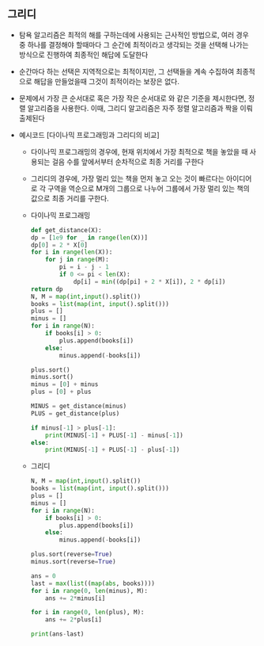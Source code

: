 ## 그리디

- 탐욕 알고리즘은 최적의 해를 구하는데에 사용되는 근사적인 방법으로, 여러 경우 중 하나를 결정해야 할때마다 그 순간에 최적이라고 생각되는 것을 선택해 나가는 방식으로 진행하여 최종적인 해답에 도달한다

- 순간마다 하는 선택은 지역적으로는 최적이지만, 그 선택들을 계속 수집하여 최종적으로 해답을 만들었을때 그것이 최적이라는 보장은 없다.

- 문제에서 가장 큰 순서대로 혹은 가장 작은 순서대로 와 같은 기준을 제시한다면, 정렬 알고리즘을 사용한다. 이때, 그리디 알고리즘은 자주 정렬 알고리즘과 짝을 이뤄 출제된다


- 예시코드 [다이나믹 프로그래밍과 그리디의 비교]
    - 다이나믹 프로그래밍의 경우에, 현재 위치에서 가장 최적으로 책을 놓았을 때 사용되는 걸음 수를 앞에서부터 순차적으로 최종 거리를 구한다
    - 그리디의 경우에, 가장 멀리 있는 책을 먼저 놓고 오는 것이 빠르다는 아이디어로 각 구역을 역순으로 M개의 그룹으로 나누어 그룹에서 가장 멀리 있는 책의 값으로 최종 거리를 구한다.
    - 다이나믹 프로그래밍
        ```py
        def get_distance(X):
        dp = [1e9 for _ in range(len(X))]
        dp[0] = 2 * X[0]
        for i in range(len(X)):
            for j in range(M):
                pi = i - j - 1
                if 0 <= pi < len(X):
                    dp[i] = min((dp[pi] + 2 * X[i]), 2 * dp[i])
        return dp
        N, M = map(int,input().split())
        books = list(map(int, input().split()))
        plus = []
        minus = []
        for i in range(N):
            if books[i] > 0:
                plus.append(books[i])
            else:
                minus.append(-books[i])

        plus.sort()
        minus.sort()
        minus = [0] + minus
        plus = [0] + plus

        MINUS = get_distance(minus)
        PLUS = get_distance(plus)

        if minus[-1] > plus[-1]:
            print(MINUS[-1] + PLUS[-1] - minus[-1])
        else:
            print(MINUS[-1] + PLUS[-1] - plus[-1])
        ```

    - 그리디

        ```py
        N, M = map(int,input().split())
        books = list(map(int, input().split()))
        plus = []
        minus = []
        for i in range(N):
            if books[i] > 0:
                plus.append(books[i])
            else:
                minus.append(-books[i])

        plus.sort(reverse=True)
        minus.sort(reverse=True)

        ans = 0
        last = max(list((map(abs, books))))
        for i in range(0, len(minus), M):
            ans += 2*minus[i]

        for i in range(0, len(plus), M):
            ans += 2*plus[i]

        print(ans-last)
        ```

